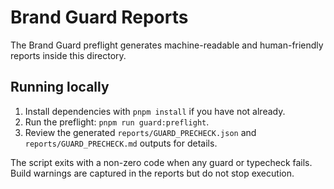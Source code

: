 # Brand Guard Reports

The Brand Guard preflight generates machine-readable and human-friendly reports inside this directory.

## Running locally

1. Install dependencies with `pnpm install` if you have not already.
2. Run the preflight: `pnpm run guard:preflight`.
3. Review the generated `reports/GUARD_PRECHECK.json` and `reports/GUARD_PRECHECK.md` outputs for details.

The script exits with a non-zero code when any guard or typecheck fails. Build warnings are captured in the reports but do not stop execution.
